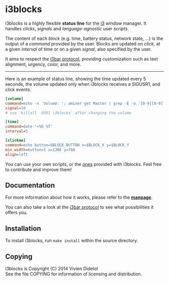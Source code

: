 # i3blocks

i3blocks is a highly flexible **status line** for the [i3](http://i3wm.org) 
window manager. It handles *clicks*, *signals* and *language-agnostic* user 
*scripts*.

The content of each *block* (e.g. time, battery status, network state, ...) is 
the output of a *command* provided by the user. Blocks are updated on *click*, 
at a given *interval* of time or on a given *signal*, also specified by the 
user.

It aims to respect the
[i3bar protocol](http://i3wm.org/docs/i3bar-protocol.html), providing 
customization such as text alignment, urgency, color, and more.

- - -

Here is an example of status line, showing the time updated every 5 seconds, 
the volume updated only when i3blocks receives a SIGUSR1, and click events.

```` ini
[volume]
command=echo -n 'Volume: '; amixer get Master | grep -E -o '[0-9][0-9]?%'
signal=10
# use 'killall -USR1 i3blocks' after changing the volume

[time]
command=date '+%D %T'
interval=5

[clickme]
command=echo button=$BLOCK_BUTTON x=$BLOCK_X y=$BLOCK_Y
min_width=button=1 x=1366 y=768
align=left
````

You can use your own scripts, or the 
[ones](https://github.com/vivien/i3blocks/tree/master/scripts) provided with 
i3blocks. Feel free to contribute and improve them!

## Documentation

For more information about how it works, please refer to the 
[**manpage**](http://vivien.github.io/i3blocks).

You can also take a look at the
[i3bar protocol](http://i3wm.org/docs/i3bar-protocol.html) to see what 
possibilities it offers you.

## Installation

To install i3blocks, run `make install` within the source directory.

## Copying

i3blocks is Copyright (C) 2014 Vivien Didelot<br />
See the file COPYING for information of licensing and distribution.
